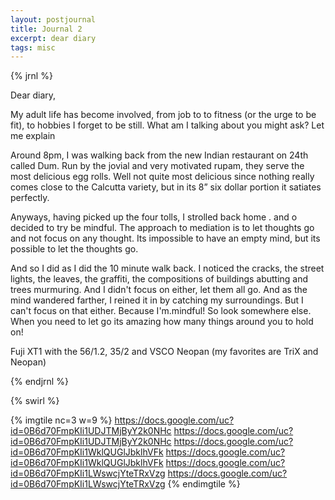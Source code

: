 ```yaml
---
layout: postjournal
title: Journal 2
excerpt: dear diary
tags: misc
---
```


{% jrnl %}

Dear diary,

My adult life has become involved, from job to to fitness (or the urge to be
fit), to hobbies I forget to be still. What am I talking about you might ask?
Let me explain

Around 8pm, I was walking back from the new Indian restaurant on 24th called
Dum. Run by the jovial and very motivated rupam, they serve the most delicious
egg rolls. Well not quite most delicious since nothing really comes close to the
Calcutta variety, but in its 8” six dollar portion it satiates perfectly.

Anyways, having picked up the four tolls, I strolled back home . and o decided
to try be mindful. The approach to mediation is to let thoughts go and not focus
on any thought. Its impossible to have an empty mind, but its possible to let
the thoughts go.

And so I did as I did the 10 minute walk back. I noticed the cracks, the street
lights, the leaves, the graffiti, the compositions of buildings abutting and
trees murmuring. And I didn't focus on either, let them all go. And as the mind
wandered farther, I reined it in by catching my surroundings. But I can't focus
on that either. Because I'm.mindful! So look somewhere else. When you need to
let go its amazing how many things around you to hold on!

Fuji XT1 with the 56/1.2, 35/2 and VSCO Neopan (my favorites are TriX and Neopan)

{% endjrnl  %}

{% swirl %}

{% imgtile nc=3 w=9 %}
https://docs.google.com/uc?id=0B6d70FmpKIi1UDJTMjByY2k0NHc https://docs.google.com/uc?id=0B6d70FmpKIi1UDJTMjByY2k0NHc
https://docs.google.com/uc?id=0B6d70FmpKIi1WklQUGlJbklhVFk https://docs.google.com/uc?id=0B6d70FmpKIi1WklQUGlJbklhVFk
https://docs.google.com/uc?id=0B6d70FmpKIi1LWswcjYteTRxVzg https://docs.google.com/uc?id=0B6d70FmpKIi1LWswcjYteTRxVzg
{% endimgtile %}


